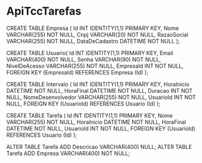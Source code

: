 # ApiTccTarefas
CREATE TABLE Empresa (
  Id INT IDENTITY(1,1) PRIMARY KEY,
  Nome VARCHAR(255) NOT NULL,
  Cnpj VARCHAR(20) NOT NULL,
  RazaoSocial VARCHAR(255) NOT NULL,
  DataDeCadastro DATETIME NOT NULL
);

CREATE TABLE Usuario(
  Id INT IDENTITY(1,1) PRIMARY KEY,
  Email VARCHAR(400) NOT NULL,
  Senha VARCHAR(90) NOT NULL,
  NivelDeAcesso VARCHAR(255) NOT NULL,
  EmpresaId INT NOT NULL,
  FOREIGN KEY (EmpresaId) REFERENCES Empresa (Id)
);

CREATE TABLE Intervalo (
  Id INT IDENTITY(1,1) PRIMARY KEY,
  HoraInicio DATETIME NOT NULL,
  HoraFinal DATETIME NOT NULL,
  Duracao INT NOT NULL,
  NomeDesenvolvedor VARCHAR(255) NOT NULL,
  UsuarioId INT NOT NULL,
  FOREIGN KEY (UsuarioId) REFERENCES Usuario (Id)
);

CREATE TABLE Tarefa (
  Id INT IDENTITY(1,1) PRIMARY KEY,
  Nome VARCHAR(255) NOT NULL,
  HoraInicio DATETIME NOT NULL,
  HoraFinal DATETIME NOT NULL,
  UsuarioId INT NOT NULL,
  FOREIGN KEY (UsuarioId) REFERENCES Usuario (Id)
);

ALTER TABLE Tarefa ADD Descricao VARCHAR(400) NULL;
ALTER TABLE Tarefa ADD Empresa VARCHAR(400) NOT NULL;
